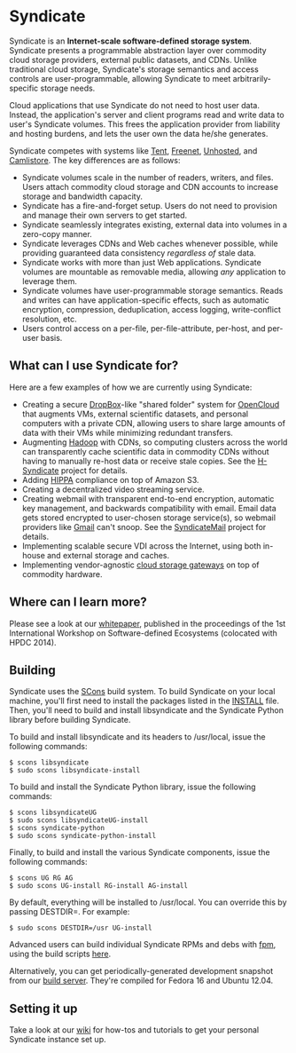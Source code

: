 Syndicate
=========

Syndicate is an **Internet-scale software-defined storage system**.  Syndicate presents a programmable abstraction layer over commodity cloud storage providers, external public datasets, and CDNs.  Unlike traditional cloud storage, Syndicate's storage semantics and access controls are user-programmable, allowing Syndicate to meet arbitrarily-specific storage needs.

Cloud applications that use Syndicate do not need to host user data.  Instead, the application's server and client programs read and write data to user's Syndicate volumes.  This frees the application provider from liability and hosting burdens, and lets the user own the data he/she generates.

Syndicate competes with systems like [Tent](http://tent.io), [Freenet](https://freenetproject.org), [Unhosted](https://unhosted.org), and [Camlistore](https://camlistore.org).  The key differences are as follows:
* Syndicate volumes scale in the number of readers, writers, and files.  Users attach commodity cloud storage and CDN accounts to increase storage and bandwidth capacity.
* Syndicate has a fire-and-forget setup.  Users do not need to provision and manage their own servers to get started.
* Syndicate seamlessly integrates existing, external data into volumes in a zero-copy manner.
* Syndicate leverages CDNs and Web caches whenever possible, while providing guaranteed data consistency *regardless of* stale data.
* Syndicate works with more than just Web applications.  Syndicate volumes are mountable as removable media, allowing *any* application to leverage them.
* Syndicate volumes have user-programmable storage semantics.  Reads and writes can have application-specific effects, such as automatic encryption, compression, deduplication, access logging, write-conflict resolution, etc.
* Users control access on a per-file, per-file-attribute, per-host, and per-user basis.

What can I use Syndicate for?
-----------------------------

Here are a few examples of how we are currently using Syndicate:

* Creating a secure [DropBox](http://www.dropbox.com)-like "shared folder" system for [OpenCloud](http://www.opencloud.us) that augments VMs, external scientific datasets, and personal computers with a private CDN, allowing users to share large amounts of data with their VMs while minimizing redundant transfers.
* Augmenting [Hadoop](http://hadoop.apache.com) with CDNs, so computing clusters across the world can transparently cache scientific data in commodity CDNs without having to manually re-host data or receive stale copies.  See the [H-Syndicate](https://github.com/iychoi/H-Syndicate) project for details.
* Adding [HIPPA](https://en.wikipedia.org/wiki/HIPAA) compliance on top of Amazon S3.
* Creating a decentralized video streaming service.
* Creating webmail with transparent end-to-end encryption, automatic key management, and backwards compatibility with email.  Email data gets stored encrypted to user-chosen storage service(s), so webmail providers like [Gmail](https://mail.google.com) can't snoop.  See the [SyndicateMail](https://github.com/jcnelson/syndicatemail) project for details.
* Implementing scalable secure VDI across the Internet, using both in-house and external storage and caches.
* Implementing vendor-agnostic [cloud storage gateways](https://en.wikipedia.org/wiki/Cloud_storage_gateway) on top of commodity hardware.

Where can I learn more?
-----------------------

Please see a look at our [whitepaper](https://www.cs.princeton.edu/~jcnelson/acm-bigsystem2014.pdf), published in the proceedings of the 1st International Workshop on Software-defined Ecosystems (colocated with HPDC 2014).

Building
--------

Syndicate uses the [SCons](http://www.scons.org/) build system.  To build Syndicate on your local machine, you'll first need to install the packages listed in the [INSTALL](https://github.com/jcnelson/syndicate/blob/master/INSTALL) file.  Then, you'll need to build and install libsyndicate and the Syndicate Python library before building Syndicate.

To build and install libsyndicate and its headers to /usr/local, issue the following commands:

```
$ scons libsyndicate
$ sudo scons libsyndicate-install
```

To build and install the Syndicate Python library, issue the following commands:

```
$ scons libsyndicateUG
$ sudo scons libsyndicateUG-install
$ scons syndicate-python
$ sudo scons syndicate-python-install
```

Finally, to build and install the various Syndicate components, issue the following commands:

```
$ scons UG RG AG
$ sudo scons UG-install RG-install AG-install
```

By default, everything will be installed to /usr/local.  You can override this by passing DESTDIR=.  For example:

```
$ sudo scons DESTDIR=/usr UG-install
```

Advanced users can build individual Syndicate RPMs and debs with [fpm](https://github.com/jordansissel/fpm), using the build scripts [here](https://github.com/jcnelson/syndicate/tree/master/build/chroot).

Alternatively, you can get periodically-generated development snapshot from our [build server](http://www.cs.princeton.edu/~jcnelson/syndicate-nightly/).  They're compiled for Fedora 16 and Ubuntu 12.04.

Setting it up
-------------

Take a look at our [wiki](https://github.com/jcnelson/syndicate/wiki#getting-started) for how-tos and tutorials to get your personal Syndicate instance set up.
